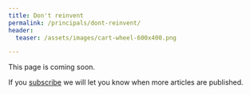 ```yaml
---
title: Don't reinvent
permalink: /principals/dont-reinvent/
header:
  teaser: /assets/images/cart-wheel-600x400.png

---
```

This page is coming soon.

If you [subscribe](/subscribe/) we will let you know when more articles are published.
